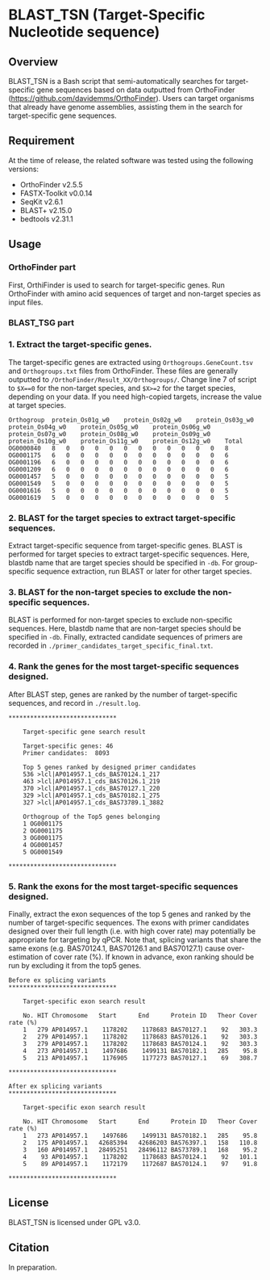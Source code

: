 # BLAST_TSN (Target-Specific Nucleotide sequence)
## Overview
BLAST_TSN is a Bash script that semi-automatically searches for target-specific gene sequences based on data outputted from OrthoFinder (https://github.com/davidemms/OrthoFinder). Users can target organisms that already have genome assemblies, assisting them in the search for target-specific gene sequences.

## Requirement
At the time of release, the related software was tested using the following versions:
<br>
* OrthoFinder v2.5.5
* FASTX-Toolkit v0.0.14
* SeqKit v2.6.1
* BLAST+ v2.15.0
* bedtools v2.31.1

## Usage
### OrthoFinder part
First, OrthiFinder is used to search for target-specific genes. Run OrthoFinder with amino acid sequences of target and non-target species as input files.

### BLAST_TSG part
### 1. Extract the target-specific genes.
The target-specific genes are extracted using ```Orthogroups.GeneCount.tsv``` and ```Orthogroups.txt``` files from OrthoFinder. These files are generally outputted to ```/OrthoFinder/Result_XX/Orthogroups/```. Change line 7 of script to ```$X==0``` for the non-target species, and ```$X>=2``` for the target species, depending on your data. If you need high-copied targets, increase the value at target species.
```
Orthogroup	protein_Os01g_w0	protein_Os02g_w0	protein_Os03g_w0	protein_Os04g_w0	protein_Os05g_w0	protein_Os06g_w0	protein_Os07g_w0	protein_Os08g_w0	protein_Os09g_w0	protein_Os10g_w0	protein_Os11g_w0	protein_Os12g_w0	Total
OG0000840	8	0	0	0	0	0	0	0	0	0	0	0	8
OG0001175	6	0	0	0	0	0	0	0	0	0	0	0	6
OG0001196	6	0	0	0	0	0	0	0	0	0	0	0	6
OG0001209	6	0	0	0	0	0	0	0	0	0	0	0	6
OG0001457	5	0	0	0	0	0	0	0	0	0	0	0	5
OG0001549	5	0	0	0	0	0	0	0	0	0	0	0	5
OG0001616	5	0	0	0	0	0	0	0	0	0	0	0	5
OG0001619	5	0	0	0	0	0	0	0	0	0	0	0	5
```
### 2. BLAST for the target species to extract target-specific sequences.
Extract target-specific sequence from target-specific genes. BLAST is performed for target species to extract target-specific sequences. Here, blastdb name that are target species should be specified in ```-db```. For group-specific sequence extraction, run BLAST or later for other target species. 

### 3. BLAST for the non-target species to exclude the non-specific sequences.
BLAST is performed for non-target species to exclude non-specific sequences. Here, blastdb name that are non-target species should be specified in ```-db```.
Finally, extracted candidate sequences of primers are recorded in ```./primer_candidates_target_specific_final.txt```.

### 4. Rank the genes for the most target-specific sequences designed.
After BLAST step, genes are ranked by the number of target-specific sequences, and record in ```./result.log```.
```
******************************

    Target-specific gene search result

    Target-specific genes: 46
    Primer candidates:  8093

    Top 5 genes ranked by designed primer candidates
    536 >lcl|AP014957.1_cds_BAS70124.1_217
    463 >lcl|AP014957.1_cds_BAS70126.1_219
    370 >lcl|AP014957.1_cds_BAS70127.1_220
    329 >lcl|AP014957.1_cds_BAS70182.1_275
    327 >lcl|AP014957.1_cds_BAS73789.1_3882

    Orthogroup of the Top5 genes belonging
    1 OG0001175
    2 OG0001175
    3 OG0001175
    4 OG0001457
    5 OG0001549

******************************
```

### 5. Rank the exons for the most target-specific sequences designed.
Finally, extract the exon sequences of the top 5 genes and ranked by the number of target-specific sequences. The exons with primer candidates designed over their full length (i.e. with high cover rate) may potentially be appropriate for targeting by qPCR. Note that, splicing variants that share the same exons (e.g. BAS70124.1, BAS70126.1 and BAS70127.1) cause over-estimation of cover rate (%). If known in advance, exon ranking should be run by excluding it from the top5 genes.
```
Before ex splicing variants
******************************

    Target-specific exon search result

    No. HIT Chromosome   Start      End      Protein ID   Theor Cover rate (%)
    1   279 AP014957.1    1178202    1178683 BAS70127.1    92   303.3
    2   279 AP014957.1    1178202    1178683 BAS70126.1    92   303.3
    3   279 AP014957.1    1178202    1178683 BAS70124.1    92   303.3
    4   273 AP014957.1    1497686    1499131 BAS70182.1   285    95.8
    5   213 AP014957.1    1176905    1177273 BAS70127.1    69   308.7

******************************
```

```
After ex splicing variants
******************************

    Target-specific exon search result

    No. HIT Chromosome   Start      End      Protein ID   Theor Cover rate (%)
    1   273 AP014957.1    1497686    1499131 BAS70182.1   285    95.8
    2   175 AP014957.1   42685394   42686203 BAS76397.1   158   110.8
    3   160 AP014957.1   28495251   28496112 BAS73789.1   168    95.2
    4    93 AP014957.1    1178202    1178683 BAS70124.1    92   101.1
    5    89 AP014957.1    1172179    1172687 BAS70124.1    97    91.8

******************************
```

## License
BLAST_TSN is licensed under GPL v3.0.

## Citation
In preparation.
